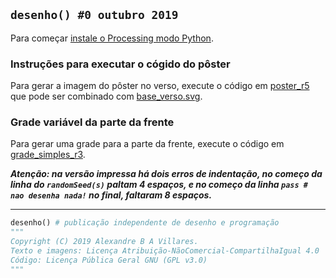 ## `desenho() #0 outubro 2019`

Para começar [instale o Processing modo Python](https://abav.lugaralgum.com/como-instalar-o-processing-modo-python/).

### Instruções para executar o cógido do pôster

Para gerar a imagem do pôster no verso, execute o código em [poster_r5](https://github.com/villares/desenho-sem-argumentos/tree/master/0_outubro_2019/estudos/poster_r5) que pode ser combinado com [base_verso.svg](https://github.com/villares/desenho-sem-argumentos/blob/master/0_outubro_2019/estudos/base_poster.svg).

### Grade variável da parte da frente

Para gerar uma grade para a parte da frente, execute o código em [grade_simples_r3](https://github.com/villares/desenho-sem-argumentos/blob/master/0_outubro_2019/estudos/grade_simples_r3/).

***Atenção: na versão impressa há dois erros de indentação, no começo da linha do `randomSeed(s)` paltam 4 espaços, e no começo da linha `pass # nao desenha nada!` no final, faltaram 8 espaços.***

---

```python
desenho() # publicação independente de desenho e programação
""" 
Copyright (C) 2019 Alexandre B A Villares.
Texto e imagens: Licença Atribuição-NãoComercial-CompartilhaIgual 4.0
Código: Licença Pública Geral GNU (GPL v3.0)
"""
```
